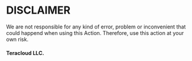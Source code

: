 # DISCLAIMER
We are not responsible for any kind of error, problem or inconvenient that could happend when using this Action. Therefore, use this action at your own risk.

#### Teracloud LLC.